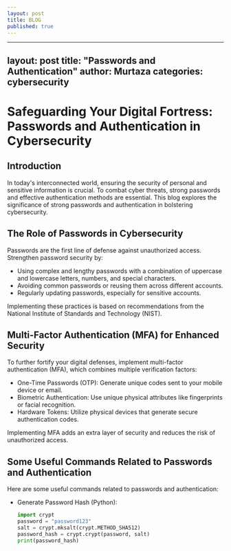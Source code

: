 ```yaml
---
layout: post
title: BLOG
published: true
---
```

---
layout: post
title: "Passwords and Authentication"
author: Murtaza
categories: cybersecurity
---

# Safeguarding Your Digital Fortress: Passwords and Authentication in Cybersecurity

## Introduction

In today's interconnected world, ensuring the security of personal and sensitive information is crucial. To combat cyber threats, strong passwords and effective authentication methods are essential. This blog explores the significance of strong passwords and authentication in bolstering cybersecurity.

## The Role of Passwords in Cybersecurity

Passwords are the first line of defense against unauthorized access. Strengthen password security by:
- Using complex and lengthy passwords with a combination of uppercase and lowercase letters, numbers, and special characters.
- Avoiding common passwords or reusing them across different accounts.
- Regularly updating passwords, especially for sensitive accounts.

Implementing these practices is based on recommendations from the National Institute of Standards and Technology (NIST).

## Multi-Factor Authentication (MFA) for Enhanced Security

To further fortify your digital defenses, implement multi-factor authentication (MFA), which combines multiple verification factors:
- One-Time Passwords (OTP): Generate unique codes sent to your mobile device or email.
- Biometric Authentication: Use unique physical attributes like fingerprints or facial recognition.
- Hardware Tokens: Utilize physical devices that generate secure authentication codes.

Implementing MFA adds an extra layer of security and reduces the risk of unauthorized access.

## Some Useful Commands Related to Passwords and Authentication

Here are some useful commands related to passwords and authentication:

- Generate Password Hash (Python):
  ```python
  import crypt
  password = "password123"
  salt = crypt.mksalt(crypt.METHOD_SHA512)
  password_hash = crypt.crypt(password, salt)
  print(password_hash)

